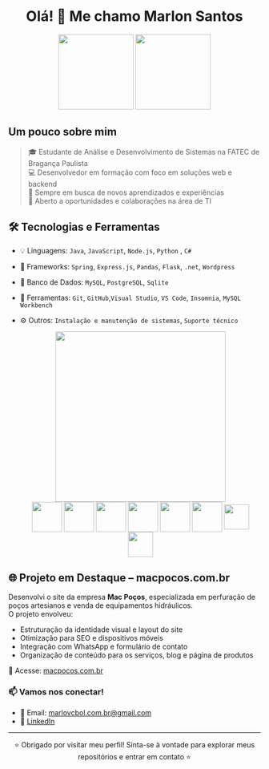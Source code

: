 <h1 align="center">Olá! 👋 Me chamo Marlon Santos</h1>

<div align="center">
  <img height="150em" src="https://github-readme-stats.vercel.app/api?username=S-Marlon&theme=chartreuse-dark&show_icons=true&hide_border=true&count_private=true"/>
  <img height="150em" src="https://github-readme-streak-stats.herokuapp.com/?user=S-Marlon&theme=chartreuse-dark&hide_border=true"/>
</div>



  ## Um pouco sobre mim 
  
 >   🎓 Estudante de Análise e Desenvolvimento de Sistemas na FATEC de Bragança Paulista<br>
 >   💻 Desenvolvedor em formação com foco em soluções web e backend<br>
 >   🌱 Sempre em busca de novos aprendizados e experiências<br>
 >   🚀 Aberto a oportunidades e colaborações na área de TI

  

  ## 🛠️ Tecnologias e Ferramentas

- 💡 Linguagens: `Java`, `JavaScript`, `Node.js`, `Python` , `C#`
- 🧱 Frameworks: `Spring`, `Express.js`, `Pandas`, `Flask`, `.net`, `Wordpress`
- 💾 Banco de Dados: `MySQL`, `PostgreSQL`, `Sqlite`
- 🧰 Ferramentas: `Git`, `GitHub`,`Visual Studio`, `VS Code`, `Insomnia`, `MySQL Workbench`
- ⚙️ Outros: `Instalação e manutenção de sistemas`, `Suporte técnico`
  
  <div align="center">
  <img  width="340em" src="https://github-readme-stats.vercel.app/api/top-langs/?username=S-Marlon&theme=chartreuse-dark&show_icons=true&hide_border=true&layout=compact"/>
  </div>
  
  <div align="center">
  <!--    <img width="60" align="middle" src="https://cdn.jsdelivr.net/gh/devicons/devicon/icons/bootstrap/bootstrap-original.svg" />-->
    <img width="60" align="middle" src="https://cdn.jsdelivr.net/gh/devicons/devicon/icons/csharp/csharp-original.svg" />
    <img width="60" align="middle" src="https://cdn.jsdelivr.net/gh/devicons/devicon/icons/nodejs/nodejs-original.svg" />
    <img width="60" align="middle" src="https://cdn.jsdelivr.net/gh/devicons/devicon/icons/html5/html5-original-wordmark.svg" />
    <img width="60" align="middle" src="https://cdn.jsdelivr.net/gh/devicons/devicon/icons/java/java-original.svg" />
    <img width="60" align="middle" src="https://cdn.jsdelivr.net/gh/devicons/devicon/icons/javascript/javascript-original.svg" />
    <img width="60" align="middle" src="https://cdn.jsdelivr.net/gh/devicons/devicon/icons/python/python-original.svg" />
    <img width="50" align="middle" src="https://cdn.jsdelivr.net/gh/devicons/devicon/icons/wordpress/wordpress-plain.svg" />
    <img width="50" align="middle" src="https://cdn.jsdelivr.net/gh/devicons/devicon/icons/dot-net/dot-net-plain-wordmark.svg" />
<!--     <img width="50" align="middle" src="https://cdn.jsdelivr.net/gh/devicons/devicon/icons/pandas/pandas-original-wordmark.svg" /> -->
<!--     <img width="50" align="middle" src="https://cdn.jsdelivr.net/gh/devicons/devicon/icons/spring/spring-original.svg" /> -->
<!--     <img width="50" align="middle" src="https://cdn.jsdelivr.net/gh/devicons/devicon/icons/git/git-original.svg" /> -->
<!--     <img width="50" align="middle" src="https://cdn.jsdelivr.net/gh/devicons/devicon/icons/github/github-original.svg" /> -->
<!--     <img width="50" align="middle" src="https://cdn.jsdelivr.net/gh/devicons/devicon/icons/visualstudio/visualstudio-original.svg" /> -->
<!--     <img width="50" align="middle" src="https://cdn.jsdelivr.net/gh/devicons/devicon/icons/vscode/vscode-original.svg" /> -->
<!--     <img width="50" align="middle" src="https://cdn.jsdelivr.net/gh/devicons/devicon/icons/insomnia/insomnia-original.svg" /> -->
  </div>

  ## 🌐 Projeto em Destaque – macpocos.com.br

Desenvolvi o site da empresa **Mac Poços**, especializada em perfuração de poços artesianos e venda de equipamentos hidráulicos.  
O projeto envolveu:

- Estruturação da identidade visual e layout do site  
- Otimização para SEO e dispositivos móveis  
- Integração com WhatsApp e formulário de contato  
- Organização de conteúdo para os serviços, blog e página de produtos

🔗 Acesse: [macpocos.com.br](https://macpocos.com.br)

### 📫 Vamos nos conectar!

- 📧 Email: marlovcbol.com.br@gmail.com  
- 🔗 [LinkedIn](https://linkedin.com/in/marlon---santos)

---
<div align="center">
⭐ Obrigado por visitar meu perfil! Sinta-se à vontade para explorar meus repositórios e entrar em contato ⭐
</div>
